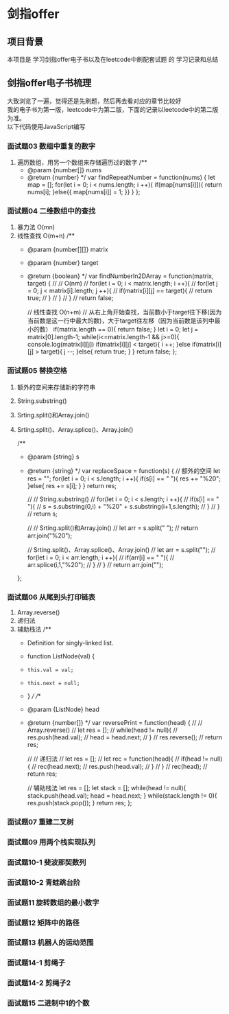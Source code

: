 # 剑指offer
## 项目背景
本项目是 学习剑指offer电子书以及在leetcode中刷配套试题 的 学习记录和总结

## 剑指offer电子书梳理
大致浏览了一遍，觉得还是先刷题，然后再去看对应的章节比较好      
我的电子书为第一版，leetcode中为第二版，下面的记录以leetcode中的第二版为准。      
以下代码使用JavaScript编写     
### 面试题03 数组中重复的数字
1. 遍历数组，用另一个数组来存储遍历过的数字
    /**
    * @param {number[]} nums
    * @return {number}
    */
    var findRepeatNumber = function(nums) {
      let map = [];
      for(let i = 0; i < nums.length; i ++){
        if(map[nums[i]]){
          return nums[i];
        }else{{
          map[nums[i]] = 1;
        }}
      }
    };
### 面试题04 二维数组中的查找
1. 暴力法 O(mn)
2. 线性查找 O(m+n)
    /**
    * @param {number[][]} matrix
    * @param {number} target
    * @return {boolean}
    */
    var findNumberIn2DArray = function(matrix, target) { 
      // // O(nm)
      // for(let i = 0; i < matrix.length; i ++){
      //   for(let j = 0; j < matrix[i].length; j ++){
      //     if(matrix[i][j] == target){
      //       return true;
      //     }
      //   }
      // }
      // return false;

      // 线性查找 O(n+m)
      // 从右上角开始查找，当前数小于target往下移(因为当前数是这一行中最大的数)，大于target往左移（因为当前数是该列中最小的数）
      if(matrix.length == 0){
        return false;
      }
      let i = 0;
      let j = matrix[0].length-1;
      while(i<=matrix.length-1 && j>=0){
        console.log(matrix[i][j])
        if(matrix[i][j] < target){
          i ++;
        }else if(matrix[i][j] > target){
          j --;
        }else{
          return true;
        }
      }
      return false;
    };
### 面试题05 替换空格
1. 额外的空间来存储新的字符串
2. String.substring()
3. Srting.split()和Array.join()
4. Srting.split()、Array.splice()、Array.join()

    /**
    * @param {string} s
    * @return {string}
    */
    var replaceSpace = function(s) {
      // 额外的空间
      let res = "";
      for(let i = 0; i < s.length; i ++){
        if(s[i] == " "){
          res += "%20";
        }else{
          res += s[i];
        }
      }
      return res;

      // // String.substring()
      // for(let i = 0; i < s.length; i ++){
      //   if(s[i] == " "){
      //     s = s.substring(0,i) + "%20" + s.substring(i+1,s.length);
      //   }
      // }
      // return s;

      // // Srting.split()和Array.join()
      // let arr = s.split(" ");
      // return arr.join("%20");

      // Srting.split()、Array.splice()、Array.join()
      // let arr = s.split("");
      // for(let i = 0; i < arr.length; i ++){
      //   if(arr[i] == " "){
      //     arr.splice(i,1,"%20");
      //   }
      // }
      // return arr.join("");

    };

### 面试题06 从尾到头打印链表
1. Array.reverse()
2. 递归法
3. 辅助栈法
    /**
    * Definition for singly-linked list.
    * function ListNode(val) {
    *     this.val = val;
    *     this.next = null;
    * }
    */
    /**
    * @param {ListNode} head
    * @return {number[]}
    */
    var reversePrint = function(head) {
      // // Array.reverse()
      // let res = [];
      // while(head != null){
      //   res.push(head.val);
      //   head = head.next;
      // }
      // res.reverse();
      // return res;

      // // 递归法
      // let res = [];
      // let rec = function(head){
      //   if(head != null){
      //     rec(head.next);
      //     res.push(head.val);
      //   }
      // }
      // rec(head);
      // return res;

      // 辅助栈法
      let res = [];
      let stack = [];
      while(head != null){
        stack.push(head.val);
        head = head.next;
      }
      while(stack.length != 0){
        res.push(stack.pop());
      }
      return res;
    };

### 面试题07 重建二叉树
### 面试题09 用两个栈实现队列
### 面试题10-1 斐波那契数列
### 面试题10-2 青蛙跳台阶
### 面试题11 旋转数组的最小数字
### 面试题12 矩阵中的路径
### 面试题13 机器人的运动范围
### 面试题14-1 剪绳子
### 面试题14-2 剪绳子2
### 面试题15 二进制中1的个数
